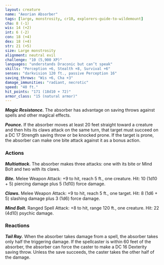 ```yaml
---
layout: creature
name: "Aeorian Absorber"
tags: [large, monstrosity, cr10, explorers-guide-to-wildemount]
cha: 8 (-1)
wis: 14 (+2)
int: 6 (-2)
con: 18 (+4)
dex: 18 (+4)
str: 21 (+5)
size: Large monstrosity
alignment: neutral evil
challenge: "10 (5,900 XP)"
languages: "understands Draconic but can’t speak"
skills: "Perception +6, Stealth +8, Survival +6"
senses: "darkvision 120 ft., passive Perception 16"
saving_throws: "Wis +6, Cha +3"
damage_immunities: "radiant, necrotic"
speed: "40 ft."
hit_points: "171 (18d10 + 72)"
armor_class: "15 (natural armor)"
---
```


***Magic Resistance.*** The absorber has advantage on saving throws against spells and other magical effects.

***Pounce.*** If the absorber moves at least 20 feet straight toward a creature and then hits its claws attack on the same turn, that target must succeed on a DC 17 Strength saving throw or be knocked prone. If the target is prone, the absorber can make one bite attack against it as a bonus action.

### Actions

***Multiattack.*** The absorber makes three attacks: one with its bite or Mind Bolt and two with its claws.

***Bite.*** Melee Weapon Attack: +9 to hit, reach 5 ft., one creature. Hit: 10 (1d10 + 5) piercing damage plus 5 (1d10) force damage.

***Claws.*** Melee Weapon Attack: +9 to hit, reach 5 ft., one target. Hit: 8 (1d6 + 5) slashing damage plus 3 (1d6) force damage.

***Mind Bolt.*** Ranged Spell Attack: +8 to hit, range 120 ft., one creature. Hit: 22 (4d10) psychic damage.

### Reactions

***Tail Ray.*** When the absorber takes damage from a spell, the absorber takes only half the triggering damage. If the spellcaster is within 60 feet of the absorber, the absorber can force the caster to make a DC 16 Dexterity saving throw. Unless the save succeeds, the caster takes the other half of the damage.
